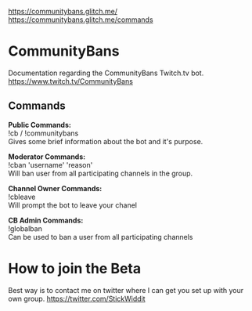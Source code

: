 https://communitybans.glitch.me/
https://communitybans.glitch.me/commands

# CommunityBans
Documentation regarding the CommunityBans Twitch.tv bot.
https://www.twitch.tv/CommunityBans

## Commands ##
**Public Commands:**  
!cb / !communitybans  
  Gives some brief information about the bot and it's purpose.
  
**Moderator Commands:**   
!cban 'username' 'reason'  
  Will ban user from all participating channels in the group.  
  
**Channel Owner Commands:**  
!cbleave  
  Will prompt the bot to leave your chanel
  
**CB Admin Commands:**  
!globalban   
  Can be used to ban a user from all participating channels  
  
# How to join the Beta
Best way is to contact me on twitter where I can get you set up with your own group.
https://twitter.com/StickWiddit
